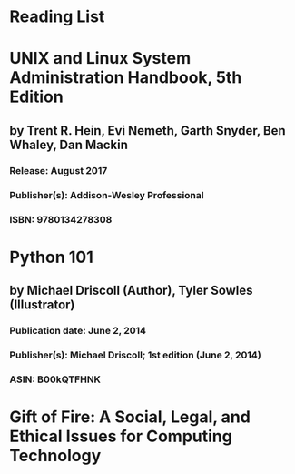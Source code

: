 <h1>Reading List</h1>

# UNIX and Linux System Administration Handbook, 5th Edition
## by Trent R. Hein, Evi Nemeth, Garth Snyder, Ben Whaley, Dan Mackin
### Release: August 2017
### Publisher(s): Addison-Wesley Professional
### ISBN: 9780134278308

# Python 101
## by Michael Driscoll (Author), Tyler Sowles (Illustrator)
### Publication date: June 2, 2014
### Publisher(s): Michael Driscoll; 1st edition (June 2, 2014)
### ASIN: B00kQTFHNK

# Gift of Fire: A Social, Legal, and Ethical Issues for Computing Technology
